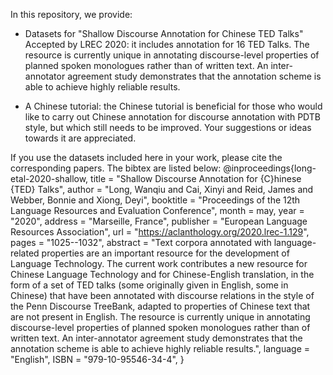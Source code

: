 In this repository, we provide:

- Datasets for "Shallow Discourse Annotation for Chinese TED Talks" Accepted by LREC 2020: it includes annotation for 16 TED Talks. The resource is currently unique in annotating discourse-level properties of planned spoken monologues rather than of written text. An inter-annotator agreement study demonstrates that the annotation scheme is able to achieve highly reliable results.

- A Chinese tutorial: the Chinese tutorial is beneficial for those who would like to carry out Chinese annotation for discourse annotation with PDTB style, but which still needs to be improved. Your suggestions or ideas towards it are appreciated. 

If you use the datasets included here in your work, please cite the corresponding papers. The bibtex are listed below: @inproceedings{long-etal-2020-shallow,
    title = "Shallow Discourse Annotation for {C}hinese {TED} Talks",
    author = "Long, Wanqiu  and
      Cai, Xinyi  and
      Reid, James  and
      Webber, Bonnie  and
      Xiong, Deyi",
    booktitle = "Proceedings of the 12th Language Resources and Evaluation Conference",
    month = may,
    year = "2020",
    address = "Marseille, France",
    publisher = "European Language Resources Association",
    url = "https://aclanthology.org/2020.lrec-1.129",
    pages = "1025--1032",
    abstract = "Text corpora annotated with language-related properties are an important resource for the development of Language Technology. The current work contributes a new resource for Chinese Language Technology and for Chinese-English translation, in the form of a set of TED talks (some originally given in English, some in Chinese) that have been annotated with discourse relations in the style of the Penn Discourse TreeBank, adapted to properties of Chinese text that are not present in English. The resource is currently unique in annotating discourse-level properties of planned spoken monologues rather than of written text. An inter-annotator agreement study demonstrates that the annotation scheme is able to achieve highly reliable results.",
    language = "English",
    ISBN = "979-10-95546-34-4",
}


